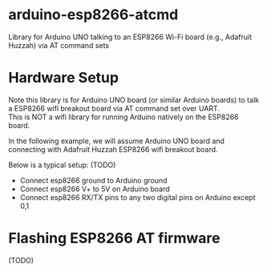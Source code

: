 # arduino-esp8266-atcmd
Library for Arduino UNO talking to an ESP8266 Wi-Fi board (e.g., Adafruit Huzzah) via AT command sets 

# Hardware Setup

Note this library is for Arduino UNO board (or similar Arduino boards) 
to talk a ESP8266 wifi breakout board via AT command set over UART.  
This is NOT a wifi library for running Arduino natively on the ESP8266 board.

In the following example, we will assume Arduino UNO board and connecting with Adafruit Huzzah ESP8266 wifi breakout board.

Below is a typical setup: (TODO)

* Connect esp8266 ground to Arduino ground
* Connect esp8266 V+ to 5V on Arduino board
* Connect esp8266 RX/TX pins to any two digital pins on Arduino except 0,1

# Flashing ESP8266 AT firmware

(TODO)


